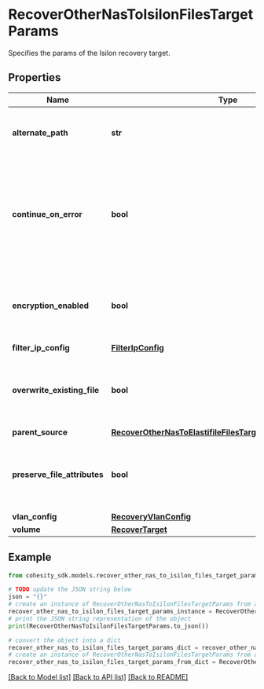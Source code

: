 # RecoverOtherNasToIsilonFilesTargetParams

Specifies the params of the Isilon recovery target.

## Properties

Name | Type | Description | Notes
------------ | ------------- | ------------- | -------------
**alternate_path** | **str** | Specifies the path location to recover files to. | 
**continue_on_error** | **bool** | Specifies whether to continue recovering other files if one of the files fails to recover. Default value is false. | [optional] 
**encryption_enabled** | **bool** | Specifies whether encryption should be enabled during recovery. | [optional] 
**filter_ip_config** | [**FilterIpConfig**](FilterIpConfig.md) |  | [optional] 
**overwrite_existing_file** | **bool** | Specifies whether to overwrite existing file/folder during recovery. | [optional] 
**parent_source** | [**RecoverOtherNasToElastifileFilesTargetParamsParentSource**](RecoverOtherNasToElastifileFilesTargetParamsParentSource.md) |  | [optional] 
**preserve_file_attributes** | **bool** | Specifies whether to preserve file/folder attributes during recovery. | [optional] 
**vlan_config** | [**RecoveryVlanConfig**](RecoveryVlanConfig.md) |  | [optional] 
**volume** | [**RecoverTarget**](RecoverTarget.md) |  | 

## Example

```python
from cohesity_sdk.models.recover_other_nas_to_isilon_files_target_params import RecoverOtherNasToIsilonFilesTargetParams

# TODO update the JSON string below
json = "{}"
# create an instance of RecoverOtherNasToIsilonFilesTargetParams from a JSON string
recover_other_nas_to_isilon_files_target_params_instance = RecoverOtherNasToIsilonFilesTargetParams.from_json(json)
# print the JSON string representation of the object
print(RecoverOtherNasToIsilonFilesTargetParams.to_json())

# convert the object into a dict
recover_other_nas_to_isilon_files_target_params_dict = recover_other_nas_to_isilon_files_target_params_instance.to_dict()
# create an instance of RecoverOtherNasToIsilonFilesTargetParams from a dict
recover_other_nas_to_isilon_files_target_params_from_dict = RecoverOtherNasToIsilonFilesTargetParams.from_dict(recover_other_nas_to_isilon_files_target_params_dict)
```
[[Back to Model list]](../README.md#documentation-for-models) [[Back to API list]](../README.md#documentation-for-api-endpoints) [[Back to README]](../README.md)


